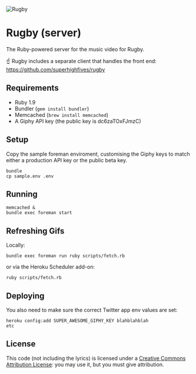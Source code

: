 ![Rugby](https://user-images.githubusercontent.com/449385/218269381-8f8cd682-139a-40c0-be7b-76376de3752f.svg)

# Rugby (server)

The Ruby-powered server for the music video for Rugby.

☝️ Rugby includes a separate client that handles the front end:
https://github.com/superhighfives/rugby

## Requirements

* Ruby 1.9
* Bundler (`gem install bundler`)
* Memcached (`brew install memcached`)
* A Giphy API key (the public key is dc6zaTOxFJmzC)

## Setup

Copy the sample foreman enviroment, customising the Giphy keys to match either a production API key or the public beta key.

    bundle
    cp sample.env .env

## Running

    memcached &
    bundle exec foreman start

## Refreshing Gifs

Locally:

    bundle exec foreman run ruby scripts/fetch.rb

or via the Heroku Scheduler add-on:

    ruby scripts/fetch.rb

## Deploying

You also need to make sure the correct Twitter app env values are set:

    heroku config:add SUPER_AWESOME_GIPHY_KEY blahblahblah
    etc

## License

This code (not including the lyrics) is licensed under a [Creative Commons Attribution License](http://creativecommons.org/licenses/by/3.0/): you may use it, but you must give attribution.
